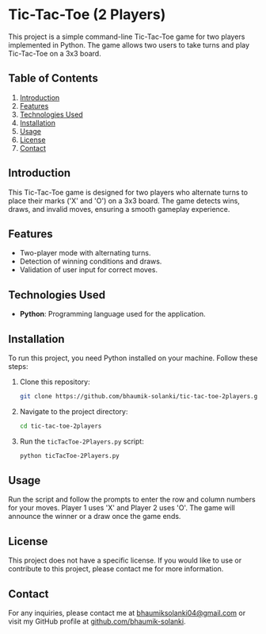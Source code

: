 # Tic-Tac-Toe (2 Players)

This project is a simple command-line Tic-Tac-Toe game for two players implemented in Python. The game allows two users to take turns and play Tic-Tac-Toe on a 3x3 board.

## Table of Contents

1. [Introduction](#introduction)
2. [Features](#features)
3. [Technologies Used](#technologies-used)
4. [Installation](#installation)
5. [Usage](#usage)
6. [License](#license)
7. [Contact](#contact)

## Introduction

This Tic-Tac-Toe game is designed for two players who alternate turns to place their marks ('X' and 'O') on a 3x3 board. The game detects wins, draws, and invalid moves, ensuring a smooth gameplay experience.

## Features

- Two-player mode with alternating turns.
- Detection of winning conditions and draws.
- Validation of user input for correct moves.

## Technologies Used

- **Python**: Programming language used for the application.

## Installation

To run this project, you need Python installed on your machine. Follow these steps:

1. Clone this repository:
   ```bash
   git clone https://github.com/bhaumik-solanki/tic-tac-toe-2players.git
   ```

2. Navigate to the project directory:
   ```bash
   cd tic-tac-toe-2players
   ```

3. Run the `ticTacToe-2Players.py` script:
   ```bash
   python ticTacToe-2Players.py
   ```

## Usage

Run the script and follow the prompts to enter the row and column numbers for your moves. Player 1 uses 'X' and Player 2 uses 'O'. The game will announce the winner or a draw once the game ends.

## License

This project does not have a specific license. If you would like to use or contribute to this project, please contact me for more information.

## Contact

For any inquiries, please contact me at [bhaumiksolanki04@gmail.com](mailto:bhaumiksolanki04@gmail.com) or visit my GitHub profile at [github.com/bhaumik-solanki](https://github.com/bhaumik-solanki/).